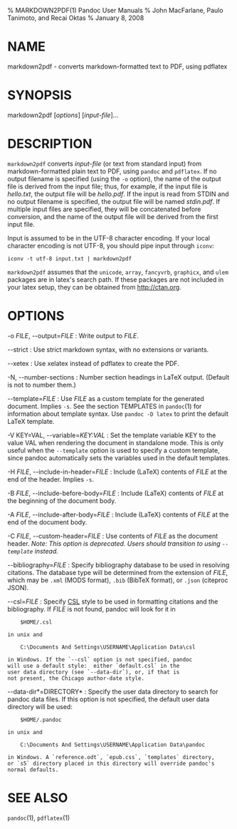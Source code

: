 % MARKDOWN2PDF(1) Pandoc User Manuals
% John MacFarlane, Paulo Tanimoto, and Recai Oktas
% January 8, 2008

# NAME

markdown2pdf - converts markdown-formatted text to PDF, using pdflatex 

# SYNOPSIS

markdown2pdf [*options*] [*input-file*]...

# DESCRIPTION

`markdown2pdf` converts *input-file* (or text from standard 
input) from markdown-formatted plain text to PDF, using `pandoc`
and `pdflatex`. If no output filename is specified (using the `-o`
option), the name of the output file is derived from the input file;
thus, for example, if the input file is *hello.txt*, the output file
will be *hello.pdf*. If the input is read from STDIN and no output
filename is specified, the output file will be named *stdin.pdf*. If
multiple input files are specified, they will be concatenated before
conversion, and the name of the output file will be derived from the
first input file.

Input is assumed to be in the UTF-8 character encoding.  If your
local character encoding is not UTF-8, you should pipe input
through `iconv`:

    iconv -t utf-8 input.txt | markdown2pdf

`markdown2pdf` assumes that the `unicode`, `array`, `fancyvrb`,
`graphicx`, and `ulem` packages are in latex's search path. If these
packages are not included in your latex setup, they can be obtained from
<http://ctan.org>.

# OPTIONS

-o *FILE*, \--output=*FILE*
:   Write output to *FILE*.

\--strict
:   Use strict markdown syntax, with no extensions or variants.

\--xetex
:   Use xelatex instead of pdflatex to create the PDF.

-N, \--number-sections
:   Number section headings in LaTeX output.  (Default is not to number them.)

\--template=*FILE*
:   Use *FILE* as a custom template for the generated document. Implies
    `-s`. See the section TEMPLATES in `pandoc`(1) for information about
    template syntax.  Use `pandoc -D latex` to print the default LaTeX
    template.

-V KEY=VAL, \--variable=*KEY:VAL*
:   Set the template variable KEY to the value VAL when rendering the
    document in standalone mode. This is only useful when the
    `--template` option is used to specify a custom template, since
    pandoc automatically sets the variables used in the default
    templates.

-H *FILE*, \--include-in-header=*FILE*
:   Include (LaTeX) contents of *FILE* at the end of the header.  Implies
    `-s`.

-B *FILE*, \--include-before-body=*FILE*
:   Include (LaTeX) contents of *FILE* at the beginning of the document body.

-A *FILE*, \--include-after-body=*FILE*
:   Include (LaTeX) contents of *FILE* at the end of the document body.

-C *FILE*, \--custom-header=*FILE*
:   Use contents of *FILE* as the document header. *Note: This option is
    deprecated. Users should transition to using `--template` instead.*

\--bibliography=*FILE*
:   Specify bibliography database to be used in resolving
    citations. The database type will be determined from the
    extension of *FILE*, which may be `.xml` (MODS format),
    `.bib` (BibTeX format), or `.json` (citeproc JSON).

\--csl=*FILE*
:   Specify [CSL] style to be used in formatting citations and
    the bibliography. If *FILE* is not found, pandoc will look
    for it in

        $HOME/.csl

    in unix and

        C:\Documents And Settings\USERNAME\Application Data\csl

    in Windows. If the `--csl` option is not specified, pandoc
    will use a default style:  either `default.csl` in the
    user data directory (see `--data-dir`), or, if that is
    not present, the Chicago author-date style.

\--data-dir*=DIRECTORY*
:   Specify the user data directory to search for pandoc data files.
    If this option is not specified, the default user data directory
    will be used:

        $HOME/.pandoc

    in unix and

        C:\Documents And Settings\USERNAME\Application Data\pandoc

    in Windows. A `reference.odt`, `epub.css`, `templates` directory,
    or `s5` directory placed in this directory will override pandoc's
    normal defaults.

# SEE ALSO

`pandoc`(1), `pdflatex`(1)

[CSL]: CitationStyles.org

